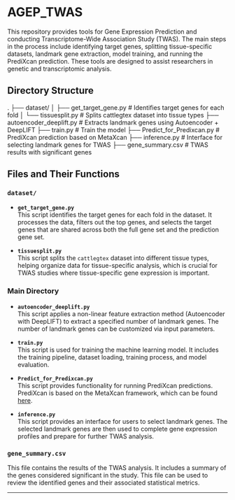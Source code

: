 # AGEP_TWAS
This repository provides tools for Gene Expression Prediction and conducting Transcriptome-Wide Association Study (TWAS). The main steps in the process include identifying target genes, splitting tissue-specific datasets, landmark gene extraction, model training, and running the PrediXcan prediction. These tools are designed to assist researchers in genetic and transcriptomic analysis.

## Directory Structure
. ├── dataset/ │ ├── get_target_gene.py # Identifies target genes for each fold │ └── tissuesplit.py # Splits cattlegtex dataset into tissue types ├── autoencoder_deeplift.py # Extracts landmark genes using Autoencoder + DeepLIFT ├── train.py # Train the model ├── Predict_for_Predixcan.py # PrediXcan prediction based on MetaXcan ├── inference.py # Interface for selecting landmark genes for TWAS ├── gene_summary.csv # TWAS results with significant genes

## Files and Their Functions

### `dataset/`

- **`get_target_gene.py`**  
  This script identifies the target genes for each fold in the dataset. It processes the data, filters out the top genes, and selects the target genes that are shared across both the full gene set and the prediction gene set.

- **`tissuesplit.py`**  
  This script splits the `cattlegtex` dataset into different tissue types, helping organize data for tissue-specific analysis, which is crucial for TWAS studies where tissue-specific gene expression is important.

### Main Directory

- **`autoencoder_deeplift.py`**  
  This script applies a non-linear feature extraction method (Autoencoder with DeepLIFT) to extract a specified number of landmark genes. The number of landmark genes can be customized via input parameters.

- **`train.py`**  
  This script is used for training the machine learning model. It includes the training pipeline, dataset loading, training process, and model evaluation.

- **`Predict_for_Predixcan.py`**  
  This script provides functionality for running PrediXcan predictions. PrediXcan is based on the MetaXcan framework, which can be found [here](https://github.com/hakyimlab/MetaXcan).

- **`inference.py`**  
  This script provides an interface for users to select landmark genes. The selected landmark genes are then used to complete gene expression profiles and prepare for further TWAS analysis.

### `gene_summary.csv`

This file contains the results of the TWAS analysis. It includes a summary of the genes considered significant in the study. This file can be used to review the identified genes and their associated statistical metrics.

---
